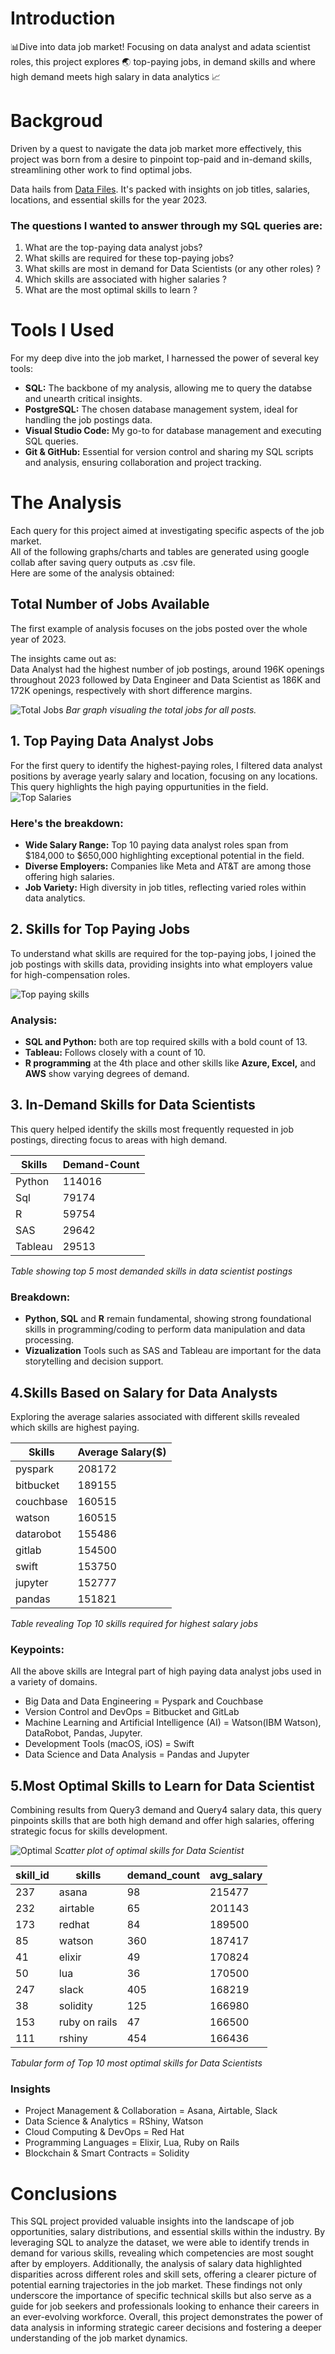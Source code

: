 # Introduction
📊Dive into data job market! Focusing on data analyst and adata scientist roles, this project explores 🌏 top-paying jobs, in demand skills and where high demand meets high salary in data analytics 📈

# Backgroud
Driven by a quest to navigate the data job market more effectively, this project was born from a desire to pinpoint top-paid and in-demand skills, streamlining other work to find optimal jobs.

Data hails from [Data Files](https://drive.google.com/drive/u/0/folders/1kX3CkHR-gusbZEKLymiZJddtDSWrhkPQ). It's packed with insights on job titles, salaries, locations, and essential skills for the year 2023.

### The questions I wanted to answer through my SQL queries are:

1. What are the top-paying data analyst jobs?
2. What skills are required for these top-paying jobs?
3. What skills are most in demand for Data Scientists (or any other roles) ?
4. Which skills are associated with higher salaries ?
5. What are the most optimal skills to learn ?

# Tools I Used
For my deep dive into the job market, I harnessed the power of several key tools:

- **SQL:** The backbone of my analysis, allowing me to query the databse and unearth critical insights.
- **PostgreSQL:** The chosen database management system, ideal for handling the job postings data.
- **Visual Studio Code:** My go-to for database management and executing SQL queries.
- **Git & GitHub:** Essential for version control and sharing my SQL scripts and analysis, ensuring collaboration and project tracking.

# The Analysis
Each query for this project aimed at investigating specific aspects of the job market. <br/>
All of the following graphs/charts and tables are generated using google collab after saving query outputs as .csv file. <br/>
Here are some of the analysis obtained:

## Total Number of Jobs Available
The first example of analysis focuses on the jobs posted over the whole year of 2023.

The insights came out as: <br/>
Data Analyst had the highest number of job postings, around 196K openings throughout 2023 followed by Data Engineer and Data Scientist as 186K and 172K openings, respectively with short difference margins.

![Total Jobs](assets/total_jobs.png)
*Bar graph visualing the total jobs for all posts.*

## 1. Top Paying Data Analyst Jobs
For the first query to identify the highest-paying roles, I filtered data analyst positions by average yearly salary and location, focusing on any locations. This query highlights the high paying oppurtunities in the field.
![Top Salaries](assets/Q1%20chart.png)

### Here's the breakdown:
- **Wide Salary Range:** Top 10 paying data analyst roles span from $184,000 to $650,000 highlighting exceptional potential in the field.
- **Diverse Employers:** Companies like Meta and AT&T are among those offering high salaries.
- **Job Variety:** High diversity in job titles, reflecting varied roles within data analytics.

## 2. Skills for Top Paying Jobs
To understand what skills are required for the top-paying jobs, I joined the job postings with skills data, providing insights into what employers value for high-compensation roles.

![Top paying skills](assets/Q2%20chart.png)

### Analysis:
- **SQL and Python:** both are top required skills with a bold count of 13.
- **Tableau:** Follows closely with a count of 10.
- **R programming** at the 4th place and other skills like **Azure, Excel,** and **AWS** show varying degrees of demand.

## 3. In-Demand Skills for Data Scientists
This query helped identify the skills most frequently requested in job postings, directing focus to areas with high demand.

|   Skills   |	Demand-Count  |
|---------|-------------------|
| Python |	114016              |
|Sql         |	79174               |
|R            |	 59754               |
|SAS         |	29642               |
|Tableau  |	 29513               |

*Table showing top 5 most demanded skills in data scientist postings*

### Breakdown:
- **Python, SQL** and **R** remain fundamental, showing strong foundational skills in programming/coding to perform data manipulation and data processing.
- **Vizualization** Tools such as SAS and Tableau are important for the data storytelling and decision support.

## 4.Skills Based on Salary for Data Analysts
Exploring the average salaries associated with different skills revealed which skills are highest paying.

|       Skills      |       Average Salary($)       |
|---------------|----------------------------|
|  pyspark       |           208172                  |
|bitbucket       |   189155                          |
|couchbase     |160515                             |
|watson           |160515                             |
|datarobot      |155486                             |
|gitlab             |154500                             |
|swift              |153750                             |
|jupyter           |152777                             |
|pandas         |151821                               |

*Table revealing Top 10 skills required for highest salary jobs*

### Keypoints:
All the above skills are Integral part of high paying data analyst jobs used in a variety of domains.
- Big Data and Data Engineering = Pyspark and Couchbase
- Version Control and DevOps = Bitbucket and GitLab
- Machine Learning and Artificial Intelligence (AI) = Watson(IBM Watson), DataRobot, Pandas, Jupyter.
- Development Tools (macOS, iOS) = Swift
- Data Science and Data Analysis = Pandas and Jupyter

## 5.Most Optimal Skills to Learn for Data Scientist
Combining results from Query3 demand and Query4 salary data, this query pinpoints skills that are both high demand and offer high salaries, offering strategic focus for skills development.

![Optimal](assets/Q5%20chart.png)
*Scatter plot of optimal skills for Data Scientist*

| skill_id | skills            | demand_count | avg_salary |
|----------|-------------------|--------------|------------|
| 237      | asana             | 98           | 215477     |
| 232      | airtable          | 65           | 201143     |
| 173      | redhat            | 84           | 189500     |
| 85       | watson            | 360          | 187417     |
| 41       | elixir            | 49           | 170824     |
| 50       | lua               | 36           | 170500     |
| 247      | slack             | 405          | 168219     |
| 38       | solidity          | 125          | 166980     |
| 153      | ruby on rails     | 47           | 166500     |
| 111      | rshiny            | 454          | 166436     |

*Tabular form of Top 10 most optimal skills for Data Scientists*

### Insights
- Project Management & Collaboration = Asana, Airtable, Slack
- Data Science & Analytics = RShiny, Watson
- Cloud Computing & DevOps = Red Hat
- Programming Languages = Elixir, Lua, Ruby on Rails
- Blockchain & Smart Contracts = Solidity

# Conclusions
This SQL project provided valuable insights into the landscape of job opportunities, salary distributions, and essential skills within the industry. By leveraging SQL to analyze the dataset, we were able to identify trends in demand for various skills, revealing which competencies are most sought after by employers. Additionally, the analysis of salary data highlighted disparities across different roles and skill sets, offering a clearer picture of potential earning trajectories in the job market. These findings not only underscore the importance of specific technical skills but also serve as a guide for job seekers and professionals looking to enhance their careers in an ever-evolving workforce. Overall, this project demonstrates the power of data analysis in informing strategic career decisions and fostering a deeper understanding of the job market dynamics.